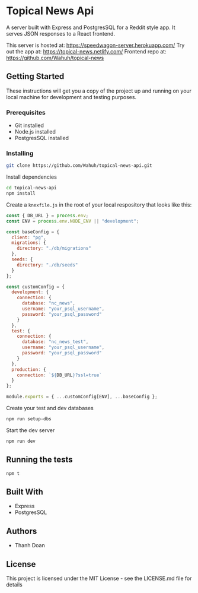# Topical News Api

A server built with Express and PostgresSQL for a Reddit style app. It serves JSON responses to a React frontend.

This server is hosted at: https://speedwagon-server.herokuapp.com/
Try out the app at: https://topical-news.netlify.com/
Frontend repo at: https://github.com/Wahuh/topical-news

## Getting Started

These instructions will get you a copy of the project up and running on your local machine for development and testing purposes.

### Prerequisites

- Git installed
- Node.js installed
- PostgresSQL installed

### Installing

```sh
git clone https://github.com/Wahuh/topical-news-api.git
```

Install dependencies

```sh
cd topical-news-api
npm install
```

Create a `knexfile.js` in the root of your local respository that looks like this:

```js
const { DB_URL } = process.env;
const ENV = process.env.NODE_ENV || "development";

const baseConfig = {
  client: "pg",
  migrations: {
    directory: "./db/migrations"
  },
  seeds: {
    directory: "./db/seeds"
  }
};

const customConfig = {
  development: {
    connection: {
      database: "nc_news",
      username: "your_psql_username",
      password: "your_psql_password"
    }
  },
  test: {
    connection: {
      database: "nc_news_test",
      username: "your_psql_username",
      password: "your_psql_password"
    }
  },
  production: {
    connection: `${DB_URL}?ssl=true`
  }
};

module.exports = { ...customConfig[ENV], ...baseConfig };
```

Create your test and dev databases

```sh
npm run setup-dbs
```

Start the dev server

```sh
npm run dev
```

## Running the tests

```sh
npm t
```

## Built With

- Express
- PostgresSQL

## Authors

- Thanh Doan

## License

This project is licensed under the MIT License - see the LICENSE.md file for details
